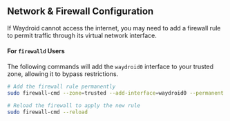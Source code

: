 ## Network & Firewall Configuration

If Waydroid cannot access the internet, you may need to add a firewall rule to permit traffic through its virtual network interface.

#### For `firewalld` Users

The following commands will add the `waydroid0` interface to your trusted zone, allowing it to bypass restrictions.

```bash
# Add the firewall rule permanently
sudo firewall-cmd --zone=trusted --add-interface=waydroid0 --permanent

# Reload the firewall to apply the new rule
sudo firewall-cmd --reload
```
